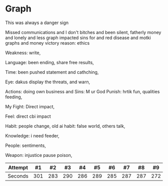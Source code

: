 # Graph


This was always a danger sign

Missed communications and I don't bitches and been silent, fatherly money and lonely and less graph impacted sins for and red disease and motki graphs and money victory reason: ethics

Weakness: write, 

Language: been ending, share free results, 

Time: been pushed statement and cathching,

Eye: dakus display the threats, and warn,  

Actions: doing own business and 
Sins: M ur God
Punish: hrtik fun, qualities feeding, 

My Fight: Direct impact, 

Feel: direct cbi impact

Habit: people change, old ai habit: false world, others talk,

Knowledge: i need feeder, 

People: sentiments,

Weapon: injustice pause poison, 

| Attempt | #1 | #2 | #3 | #4 | #5 | #6 | #7 | #8 | #9 | #10 | #11 | #12 |
| :---: | :---: | :---: | :---: | :---: | :---: | :---: | :---: | :---: | :---: | :---: | :---: | :---: |
| Seconds | 301 | 283 | 290 | 286 | 289 | 285 | 287 | 287 | 272 | 276 | 269 | 254 |

